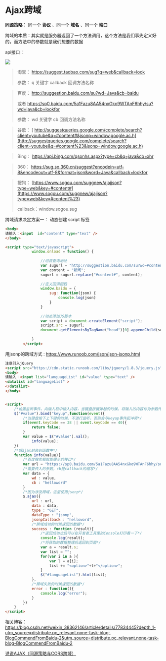 # Ajax跨域

**同源策略：** 同一个 **协议** 、同一个 **域名** 、同一个 **端口**

跨域的本质：其实就是服务器返回了一个方法调用，这个方法是我们事先定义好的，而方法中的参数就是我们想要的数据



api接口：

![](http://qn.huat.xyz/content/1586000811877_08AFEF51-479E-4ed4-9AF5-12C38526C9F6.png)

> 淘宝： https://suggest.taobao.com/sug?q=web&callback=look  
>
> 参数： q 关键字      callback 回调方法名称  

> 百度： http://suggestion.baidu.com/su?wd=Java&cb=baidu 
>
> 或者   https://sp0.baidu.com/5a1Fazu8AA54nxGko9WTAnF6hhy/su?wd=java&cb=lookfor 
>
> 参数： wd 关键字  cb 回调方法名称

> 谷歌： [ http://suggestqueries.google.com/complete/search?client=youtube&q=#content#&jsonp=window.google.ac.h](http://suggestqueries.google.com/complete/search?client=youtube&q=#content%23&jsonp=window.google.ac.h) 

> Bing： https://api.bing.com/qsonhs.aspx?type=cb&q=java&cb=xhr 

> 360：  https://sug.so.360.cn/suggest?encodein=utf-8&encodeout=utf-8&format=json&word=Java&callback=lookfor 

> 搜狗：  [https://www.sogou.com/suggnew/ajajjson?type=web&key=#content#](https://www.sogou.com/suggnew/ajajjson?type=web&key=#content%23) 
>
> callback：window.sogou.sug 

跨域请求决定方案一： 动态创建 script 标签

```html
<body>
请输入：<input  id="content" type="text" />
</body>

<script type="text/javascript">
            window.onload = function() {
                
                //组装查询地址
                var sugurl = "http://suggestion.baidu.com/su?wd=#content#&cb=window.baidu.sug";
                var content = "新闻";
                sugurl = sugurl.replace("#content#", content);
 
                //定义回调函数
                window.baidu = {
                    sug: function(json) {
                        console.log(json)
                    }
                }
 
                //动态添加JS脚本
                var script = document.createElement("script");
                script.src = sugurl;
                document.getElementsByTagName("head")[0].appendChild(script);
 
            }
        </script>
```









 用jsonp的跨域方式 :  https://www.runoob.com/json/json-jsonp.html 

```html
注意引入jQuery
<script src="https://cdn.static.runoob.com/libs/jquery/1.8.3/jquery.js"></script>    
<body>  
请输入：<input list="languageList" id="value" type="text" />  
<datalist id="languageList" >  
</datalist>  
</body>


<script>  
    /*设置监听事件，向输入框中输入内容，当键盘按键弹起的时候，将输入的内容作为参数传入到函数info中*/  
    $("#value").bind("keyup",function(event){  
        /*当键盘按下上下键的时候，不进行监听，否则会与keyup事件起冲突*/  
        if(event.keyCode == 38 || event.keyCode == 40){  
            return false;  
        }  
        var value = $("#value").val();  
            info(value);  
    })  
    /*将ajax封装到函数中*/  
    function info(value){  
        /*百度搜索框智能提示的接口*/  
        var url = "https://sp0.baidu.com/5a1Fazu8AA54nxGko9WTAnF6hhy/su";  
        /*需要传入的参数，cb是callback的缩写*/  
        var data = {  
            wd : value,  
            cb : "helloword"  
        }  
        /*因为涉及跨域，这里使用jsonp*/  
        $.ajax({  
            url : url,  
            data : data,  
            type : "GET",  
            dataType : "jsonp",  
            jsonpCallback : "helloword",  
            /*跨域成功的时候返回的数据*/  
            success : function (result){  
                /*返回成功之后可以在开发者工具里的Console打印看一下*/  
                console.log(result);  
                /*将获取的数据整理后返回到页面*/  
                var a = result.s;  
                var list = "";  
                for(var i in a ){  
                    var l = a[i];  
                    list += "<option>"+l+"</option>";  
                }  
                $("#languageList").html(list);  
            },  
            /*跨域失败的时候返回的数据*/  
            error : function(){  
                console.log("error");  
            }  
        })  
    }  
</script>

```









相关博客： https://blog.csdn.net/weixin_38362146/article/details/77834445?depth_1-utm_source=distribute.pc_relevant.none-task-blog-BlogCommendFromBaidu-2&utm_source=distribute.pc_relevant.none-task-blog-BlogCommendFromBaidu-2 





[说说AJAX（同源策略与CORS跨域）]( https://www.jianshu.com/p/f41457aa19a2 )